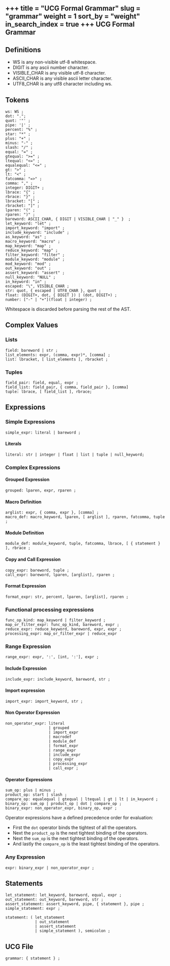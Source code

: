 +++
title = "UCG Formal Grammar"
slug = "grammar"
weight = 1
sort_by = "weight"
in_search_index = true
+++
UCG Formal Grammar
------------------------

## Definitions

* WS is any non-visible utf-8 whitespace.
* DIGIT is any ascii number character.
* VISIBLE_CHAR is any visible utf-8 character.
* ASCII_CHAR is any visible ascii letter character.
* UTF8_CHAR is any utf8 character including ws.

## Tokens

```
ws: WS ;
dot: ".";
quot: '"' ;
pipe: '|' ;
percent: "%" ;
star: "*" ;
plus: "+" ;
minus: "-" ;
slash: "/" ;
equal: "=" ;
gtequal: ">=" ;
ltequal: "<=" ;
equalequal: "<=" ;
gt: ">" ;
lt: "<" ;
fatcomma: "=>" ;
comma: "," ;
integer: DIGIT+ ;
lbrace: "{" ;
rbrace: "}" ;
lbracket: "[" ;
rbracket: "]" ;
lparen: "(" ;
rparen: ")" ;
bareword: ASCII_CHAR, { DIGIT | VISIBLE_CHAR | "_" }  ;
let_keyword: "let" ;
import_keyword: "import" ;
include_keyword: "include" ; 
as_keyword: "as" ;
macro_keyword: "macro" ;
map_keyword: "map" ;
reduce_keyword: "map" ;
filter_keyword: "filter" ;
module_keyword: "module" ;
mod_keyword: "mod" ;
out_keyword: "out" ;
assert_keyword: "assert" ;
null_keyword: "NULL" ;
in_keyword: "in" ;
escaped: "\", VISIBLE_CHAR ;
str: quot, { escaped | UTF8_CHAR }, quot ;
float: (DIGIT+, dot, { DIGIT }) | (dot, DIGIT+) ;
number: ["-" | "+"](float | integer) ;
```

Whitespace is discarded before parsing the rest of the AST.

## Complex Values

### Lists

```
field: bareword | str ;
list_elements: expr, (comma, expr)*, [comma] ;
list: lbracket, [ list_elements ], rbracket ;
```

### Tuples

```
field_pair: field, equal, expr ;
field_list: field_pair, { comma, field_pair }, [comma]
tuple: lbrace, [ field_list ], rbrace;
```

## Expressions

### Simple Expressions

```
simple_expr: literal | bareword ;
```

#### Literals

```
literal: str | integer | float | list | tuple | null_keyword;
```

### Complex Expressions

#### Grouped Expression

```
grouped: lparen, expr, rparen ;
```

#### Macro Definition

```
arglist: expr, { comma, expr }, [comma] ;
macro_def: macro_keyword, lparen, [ arglist ], rparen, fatcomma, tuple ;
```

#### Module Definition

```
module_def: module_keyword, tuple, fatcomma, lbrace, [ { statement } ], rbrace ;
```

#### Copy and Call Expression

```
copy_expr: bareword, tuple ;
call_expr: bareword, lparen, [arglist], rparen ;
```

#### Format Expression

```
format_expr: str, percent, lparen, [arglist], rparen ;
```

### Functional processing expressions

```
func_op_kind: map_keyword | filter_keyword ;
map_or_filter_expr: func_op_kind, bareword, expr ;
reduce_expr: reduce_keyword, bareword, expr, expr ;
processing_expr: map_or_filter_expr | reduce_expr
```

### Range Expression

```
range_expr: expr, ':', [int, ':'], expr ;
```

#### Include Expression

```
include_expr: include_keyword, bareword, str ; 
```

#### Import expression

```
import_expr: import_keyword, str ;
```
#### Non Operator Expression

```
non_operator_expr: literal
                   | grouped
                   | import_expr
                   | macrodef
                   | module_def
                   | format_expr
                   | range_expr
                   | include_expr
                   | copy_expr
                   | processing_expr
                   | call_expr ;
```

#### Operator Expressions

```
sum_op: plus | minus ;
product_op: start | slash ;
compare_op: equalequal | gtequal | ltequal | gt | lt | in_keyword ;
binary_op: sum_op | product_op | dot | compare_op ;
binary_expr: non_operator_expr, binary_op, expr ;
```

Operator expressions have a defined precedence order for evaluation:

* First the `dot` operator binds the tightest of all the operators.
* Next the `product_op` is the next tightest binding of the operators.
* Next the `sum_op` is the next tightest binding of the operators.
* And lastly the `compare_op` is the least tightest binding of the operators.

### Any Expression

```
expr: binary_expr | non_operator_expr ;
```

## Statements

```
let_statement: let_keyword, bareword, equal, expr ;
out_statement: out_keyword, bareword, str ;
assert_statement: assert_keyword, pipe, { statement }, pipe ;
simple_statement: expr ;

statement: ( let_statement
             | out_statement
             | assert_statement
             | simple_statement ), semicolon ;
```

## UCG File

```
grammar: { statement } ;
```